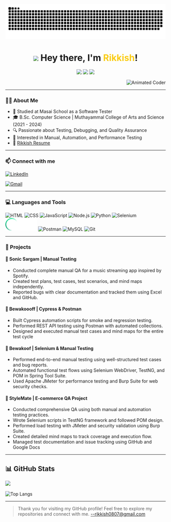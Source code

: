 
<p align="center">
  <img src="https://github.com/Platane/snk/raw/output/github-contribution-grid-snake.svg" alt="GitHub Snake" style="max-width: 100%;">
</p>

<h1 align="center">
  <img src="https://media.giphy.com/media/hvRJCLFzcasrR4ia7z/giphy.gif" width="35"> Hey there, I'm <span style="color:#facc15;">Rikkish</span>!
</h1>

<p align="center">
  <img src="https://img.shields.io/badge/QA%20Engineer-Test%20Break%20Fix-brightgreen?style=for-the-badge&logo=bugatti&logoColor=white"/>
  <img src="https://img.shields.io/badge/Software%20Tester-Build%20&%20Break-blueviolet?style=for-the-badge&logo=buffer&logoColor=white"/>
  <img src="https://img.shields.io/badge/Always-Learning-red?style=for-the-badge&logo=codecademy&logoColor=white"/>
</p>

<p align="right">
  <img src="https://cdn.dribbble.com/users/1186261/screenshots/3718681/media/33cda6a68aa2ee1464e77884164c83aa.gif" width="300" alt="Animated Coder"/>
</p>


---

### 👨‍💻 About Me

- 🧪 Studied at Masai School as a Software Tester
- 🎓 B.Sc. Computer Science | Muthayammal College of Arts and Science (2021 - 2024)
- 🔍 Passionate about Testing, Debugging, and Quality Assurance
- 🚀 Interested in Manual, Automation, and Performance Testing
- 📄 [Rikkish Resume](https://drive.google.com/file/d/1AhhEuwyB6Er63x2ijWNNnwHySphA8CZx/view?usp=sharing)

---

### 📫 Connect with me

[![LinkedIn](https://img.shields.io/badge/LinkedIn-blue?logo=linkedin&logoColor=white)](https://www.linkedin.com/in/rikkish-b-60ab9b343/)

[![Gmail](https://img.shields.io/badge/Gmail-D14836?style=for-the-badge&logo=gmail&logoColor=white)](mailto:rikkish0807@gmail.com)

---


### 💻 Languages and Tools

<p align="left">

  <img src="https://cdn.jsdelivr.net/gh/devicons/devicon/icons/html5/html5-original.svg" alt="HTML" width="40" height="40"/>
  
  <img src="https://cdn.jsdelivr.net/gh/devicons/devicon/icons/css3/css3-original.svg" alt="CSS" width="40" height="40"/>
  
  <img src="https://cdn.jsdelivr.net/gh/devicons/devicon/icons/javascript/javascript-original.svg" alt="JavaScript" width="40" height="40"/>
  
  <img src="https://cdn.jsdelivr.net/gh/devicons/devicon/icons/nodejs/nodejs-original.svg" alt="Node.js" width="40" height="40"/>
  
  <img src="https://cdn.jsdelivr.net/gh/devicons/devicon/icons/python/python-original.svg" alt="Python" width="40" height="40"/>
  
  <img src="https://cdn.jsdelivr.net/gh/devicons/devicon/icons/selenium/selenium-original.svg" height="40" alt="Selenium" />
  
  <img src="https://raw.githubusercontent.com/cypress-io/cypress/develop/assets/cypress-logo-dark.png" height="40" alt="Cypress" />
  
  <img src="https://www.vectorlogo.zone/logos/getpostman/getpostman-icon.svg" height="40" alt="Postman" />
  
  <img src="https://cdn.jsdelivr.net/gh/devicons/devicon/icons/mysql/mysql-original.svg" alt="MySQL" width="40" height="40"/>
  
  <img src="https://cdn.jsdelivr.net/gh/devicons/devicon/icons/git/git-original.svg" alt="Git" width="40" height="40"/>
  
</p>

---

### 📂 Projects



#### 🔸 Sonic Sargam | Manual Testing
  - Conducted complete manual QA for a music streaming app inspired by Spotify.
  - Created test plans, test cases, test scenarios, and mind maps independently.
  - Reported bugs with clear documentation and tracked them using Excel and GitHub.


#### 🔸 Bewakoooff | Cypress & Postman
- Built Cypress automation scripts for smoke and regression testing.
- Performed REST API testing using Postman with automated collections.
- Designed and executed manual test cases and mind maps for the entire test cycle

 
#### 🔸 Bewakoof | Selenium & Manual Testing
- Performed end-to-end manual testing using well-structured test cases and bug reports.
- Automated functional test flows using Selenium WebDriver, TestNG, and POM in Spring Tool Suite.
- Used Apache JMeter for performance testing and Burp Suite for web security checks.

 

#### 🔸 StyleMate | E-commerce QA Project
- Conducted comprehensive QA using both manual and automation testing practices.
- Wrote Selenium scripts in TestNG framework and followed POM design.
- Performed load testing with JMeter and security validation using Burp Suite.
- Created detailed mind maps to track coverage and execution flow.
- Managed test documentation and issue tracking using GitHub and Google Docs

---


## 📊 GitHub Stats


  <img height="150em" src="https://github-readme-stats.vercel.app/api?username=Rikkish-B&show_icons=true&theme=tokyonight" />
  

![Top Langs](https://github-readme-stats.vercel.app/api/top-langs/?username=Rikkish-B&layout=compact&theme=tokyonight)





---

> Thank you for visiting my GitHub profile! Feel free to explore my repositories and connect with me.
 --rikkish0807@gmail.com


